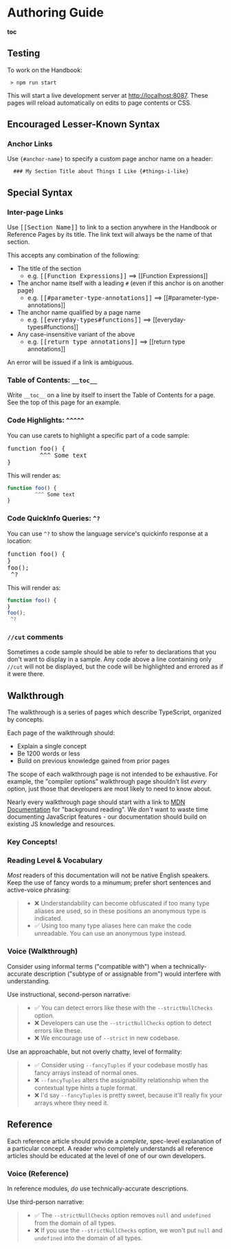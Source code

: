 # Authoring Guide

__toc__

## Testing

To work on the Handbook:
```
 > npm run start
```
This will start a live development server at [http://localhost:8087](http://localhost:8087).
These pages will reload automatically on edits to page contents or CSS.

## Encouraged Lesser-Known Syntax

### Anchor Links

Use `{#anchor-name}` to specify a custom page anchor name on a header:

```
  ### My Section Title about Things I Like {#things-i-like}
```

## Special Syntax

### Inter-page Links

Use <tt>&lsqb;&lsqb;Section Name&rsqb;&rsqb;</tt> to link to a section anywhere in the Handbook or Reference Pages by its title.
The link text will always be the name of that section.

This accepts any combination of the following:
 * The title of the section
    * e.g. <tt>&lsqb;&lsqb;Function Expressions&rsqb;&rsqb;</tt> ⟹ [[Function Expressions]]
 * The anchor name itself with a leading `#` (even if this anchor is on another page)
    * e.g. <tt>&lsqb;&lsqb;#parameter-type-annotations&rsqb;&rsqb;</tt> ⟹ [[#parameter-type-annotations]]
 * The anchor name qualified by a page name
    * e.g. <tt>&lsqb;&lsqb;everyday-types#functions&rsqb;&rsqb;</tt> ⟹ [[everyday-types#functions]]
 * Any case-insensitive variant of the above
    * e.g. <tt>&lsqb;&lsqb;return type annotations&rsqb;&rsqb;</tt> ⟹ [[return type annotations]]

An error will be issued if a link is ambiguous.

### Table of Contents: `__toc__`

Write `__toc__` on a line by itself to insert the Table of Contents for a page.
See the top of this page for an example.

### Code Highlights: `^^^^^`

You can use carets to highlight a specific part of a code sample:
<pre>
function foo() {
         ^^^ Some text
}
</pre>

This will render as:
```ts
function foo() {
         ^^^ Some text
}
```

### Code QuickInfo Queries: `^?`

You can use `^?` to show the language service's quickinfo response at a location:

<pre>
function foo() {
}
foo();
 ^?
</pre>

This will render as:

```ts
function foo() {
}
foo();
 ^?
```

### `//cut` comments

Sometimes a code sample should be able to refer to declarations that you don't want to display in a sample.
Any code above a line containing only `//cut` will not be displayed, but the code will be highlighted and errored as if it were there.


## Walkthrough

The walkthrough is a series of pages which describe TypeScript, organized by concepts.

Each page of the walkthrough should:
 * Explain a single concept
 * Be 1200 words or less
 * Build on previous knowledge gained from prior pages

The scope of each walkthrough page is not intended to be exhaustive.
For example, the "compiler options" walkthrough page shouldn't list *every* option, just those that developers are most likely to need to know about.

Nearly every walkthrough page should start with a link to [MDN Documentation](https://developer.mozilla.org/en-US/) for "background reading".
We *don't* want to waste time documenting JavaScript features - our documentation should build on existing JS knowledge and resources.

### Key Concepts!


### Reading Level & Vocabulary

*Most* readers of this documentation will not be native English speakers. Keep the use of fancy words to a minumum; prefer short sentences and active-voice phrasing:

 > * ❌ Understandability can become obfuscated if too many type aliases are used, so in these positions an anonymous type is indicated.
 > * ✅ Using too many type aliases here can make the code unreadable. You can use an anonymous type instead.

### Voice (Walkthrough)

Consider using informal terms ("compatible with") when a technically-accurate description ("subtype of or assignable from") would interfere with understanding.

Use instructional, second-person narrative:

 > * ✅ You can detect errors like these with the `--strictNullChecks` option.
 > * ❌ Developers can use the `--strictNullChecks` option to detect errors like these.
 > * ❌ We encourage use of `--strict` in new codebase.

Use an approachable, but not overly chatty, level of formality:

 > * ✅ Consider using `--fancyTuples` if your codebase mostly has fancy arrays instead of normal ones.
 > * ❌ `--fancyTuples` alters the assignability relationship when the contextual type hints a tuple format.
 > * ❌ I'd say `--fancyTuples` is pretty sweet, because it'll really fix your arrays where they need it.

## Reference

Each reference article should provide a *complete*, spec-level explanation of a particular concept.
A reader who completely understands all reference articles should be educated at the level of one of our own developers.

### Voice (Reference)

In reference modules, *do* use technically-accurate descriptions.

Use third-person narrative:

 > * ✅ The `--strictNullChecks` option removes `null` and `undefined` from the domain of all types.
 > * ❌ If you use the `--strictNullChecks` option, we won't put `null` and `undefined` into the domain of all types.

